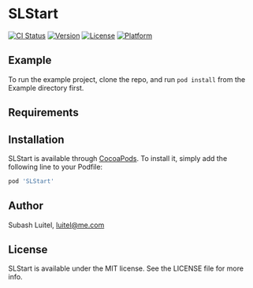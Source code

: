 # SLStart

[![CI Status](http://img.shields.io/travis/sluitel/SLStart.svg?style=flat)](https://travis-ci.org/sluitel/SLStart)
[![Version](https://img.shields.io/cocoapods/v/SLStart.svg?style=flat)](http://cocoapods.org/pods/SLStart)
[![License](https://img.shields.io/cocoapods/l/SLStart.svg?style=flat)](http://cocoapods.org/pods/SLStart)
[![Platform](https://img.shields.io/cocoapods/p/SLStart.svg?style=flat)](http://cocoapods.org/pods/SLStart)

## Example

To run the example project, clone the repo, and run `pod install` from the Example directory first.

## Requirements

## Installation

SLStart is available through [CocoaPods](http://cocoapods.org). To install
it, simply add the following line to your Podfile:

```ruby
pod 'SLStart'
```

## Author

Subash Luitel, luitel@me.com

## License

SLStart is available under the MIT license. See the LICENSE file for more info.
